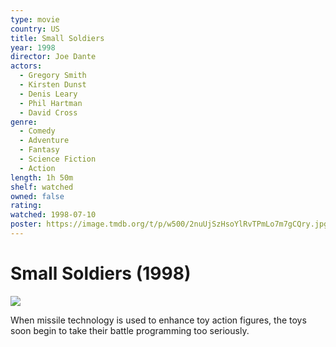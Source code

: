```yaml
---
type: movie
country: US
title: Small Soldiers
year: 1998
director: Joe Dante
actors:
  - Gregory Smith
  - Kirsten Dunst
  - Denis Leary
  - Phil Hartman
  - David Cross
genre:
  - Comedy
  - Adventure
  - Fantasy
  - Science Fiction
  - Action
length: 1h 50m
shelf: watched
owned: false
rating:
watched: 1998-07-10
poster: https://image.tmdb.org/t/p/w500/2nuUjSzHsoYlRvTPmLo7m7gCQry.jpg
---
```


# Small Soldiers (1998)

![](https://image.tmdb.org/t/p/w500/2nuUjSzHsoYlRvTPmLo7m7gCQry.jpg)

When missile technology is used to enhance toy action figures, the toys soon begin to take their battle programming too seriously.